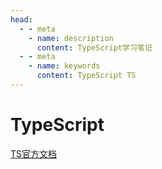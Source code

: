 ```yaml
---
head:
  - - meta
    - name: description
      content: TypeScript学习笔记
  - - meta
    - name: keywords
      content: TypeScript TS 
---
```


# TypeScript

[TS官方文档](https://www.tslang.cn/)
